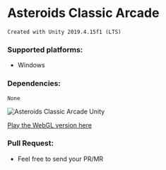 # Asteroids Classic Arcade

	Created with Unity 2019.4.15f1 (LTS)

### Supported platforms:
- Windows

### Dependencies:
`None`

![Asteroids Classic Arcade Unity](https://i.pinimg.com/originals/b1/df/d6/b1dfd6bd9a73de8b5a6aa6fad14d3720.jpg)

[Play the WebGL version here](https://dieghobonilla.com/porfolio/asteroids-classic-arcade-unity/)

### Pull Request:
- Feel free to send your PR/MR